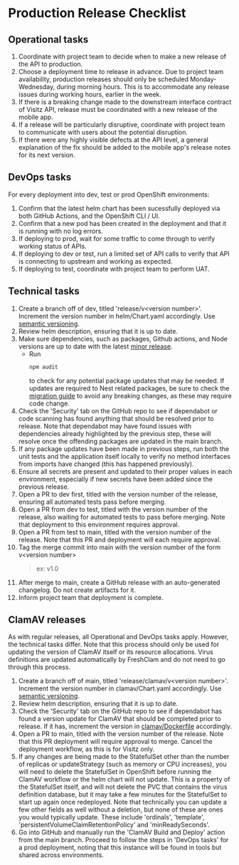 # Production Release Checklist

## Operational tasks
1. Coordinate with project team to decide when to make a new release of the API to production.
2. Choose a deployment time to release in advance. Due to project team availability, production releases should only be scheduled Monday-Wednesday, during morning hours. This is to accommodate any release issues during working hours, earlier in the week.
3. If there is a breaking change made to the downstream interface contract of Visitz API, release must be coordinated with a new release of the mobile app.
4. If a release will be particularly disruptive, coordinate with project team to communicate with users about the potential disruption.
5. If there were any highly visible defects at the API level, a general explanation of the fix should be added to the mobile app's release notes for its next version.

## DevOps tasks
For every deployment into dev, test or prod OpenShift environments:
1. Confirm that the latest helm chart has been sucessfully deployed via both GitHub Actions, and the OpenShift CLI / UI.
2. Confirm that a new pod has been created in the deployment and that it is running with no log errors.
3. If deploying to prod, wait for some traffic to come through to verify working status of APIs.
4. If deploying to dev or test, run a limited set of API calls to verify that API is connecting to upstream and working as expected.
5. If deploying to test, coordinate with project team to perform UAT.

## Technical tasks
1. Create a branch off of dev, titled 'release/v\<version number\>'. Increment the version number in helm/Chart.yaml accordingly. Use [semantic versioning](https://semver.org/).
2. Review helm description, ensuring that it is up to date.
3. Make sure dependencies, such as packages, Github actions, and Node versions are up to date with the latest [minor release](https://semver.org/).
	- Run 
		```bash
		npm audit
		```
		to check for any potential package updates that may be needed. If updates are required to Nest related packages, be sure to check the [migration guide](https://docs.nestjs.com/migration-guide) to avoid any breaking changes, as these may require code change.
4. Check the 'Security' tab on the GitHub repo to see if dependabot or code scanning has found anything that should be resolved prior to release. Note that dependabot may have found issues with dependencies already highlighted by the previous step, these will resolve once the offending packages are updated in the main branch.
5. If any package updates have been made in previous steps, run both the unit tests and the application itself locally to verify no method interfaces from imports have changed (this has happened previously).
6. Ensure all secrets are present and updated to their proper values in each environment, especially if new secrets have been added since the previous release.
7. Open a PR to dev first, titled with the version number of the release, ensuring all automated tests pass before merging.
8. Open a PR from dev to test, titled with the version number of the release, also waiting for automated tests to pass before merging. Note that deployment to this environment requires approval.
9. Open a PR from test to main, titled with the version number of the release. Note that this PR and deployment will each require approval.
10. Tag the merge commit into main with the version number of the form v\<version number\> 
	> ex: v1.0
11. After merge to main, create a GitHub release with an auto-generated changelog. Do not create artifacts for it.
12. Inform project team that deployment is complete.

## ClamAV releases
As with regular releases, all Operational and DevOps tasks apply. However, the technical tasks differ. Note that this process should only be used for updating the version of ClamAV itself or its resource allocations. Virus definitions are updated automatically by FreshClam and do not need to go through this process.

1. Create a branch off of main, titled 'release/clamav/v\<version number\>'. Increment the version number in clamav/Chart.yaml accordingly. Use [semantic versioning](https://semver.org/).
2. Review helm description, ensuring that it is up to date.
3. Check the 'Security' tab on the GitHub repo to see if dependabot has found a version update for ClamAV that should be completed prior to release. If it has, increment the version in [clamav/Dockerfile](../clamav/Dockerfile) accordingly.
4. Open a PR to main, titled with the version number of the release. Note that this PR deployment will require approval to merge. Cancel the deployment workflow, as this is for Visitz only.
5. If any changes are being made to the StatefulSet other than the number of replicas or updateStrategy (such as memory or CPU increases), you will need to delete the StatefulSet in OpenShift before running the ClamAV workflow or the helm chart will not update. This is a property of the StatefulSet itself, and will not delete the PVC that contains the virus definition database, but it may take a few minutes for the StatefulSet to start up again once redeployed. Note that technically you can update a few other fields as well without a deletion, but none of these are ones you would typically update. These include 'ordinals', 'template', 'persistentVolumeClaimRetentionPolicy' and 'minReadySeconds'.
6. Go into GitHub and manually run the 'ClamAV Build and Deploy' action from the main branch. Proceed to follow the steps in 'DevOps tasks' for a prod deployment, noting that this instance will be found in tools but shared across environments.


